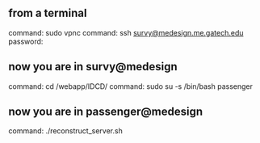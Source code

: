 from a terminal 
---------------
command:	sudo vpnc
command:	ssh survy@medesign.me.gatech.edu
password:	<ask me>


now you are in survy@medesign
-----------------------------
command:	cd /webapp/IDCD/
command:	sudo su -s /bin/bash passenger


now you are in passenger@medesign
---------------------------------
command: 	./reconstruct_server.sh
